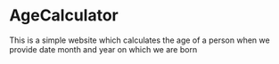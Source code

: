 # AgeCalculator
This is a simple website which calculates the age of a person when we provide date month and year on which we are born

